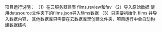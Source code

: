 项目运行说明：
（1）在云服务器建表
    films,review和fav
（2）导入原始数据
    使用datasource文件夹下的films.json导入films数据
（3）只需要初始化 films 并导入数据内容， 其他数据库只需要在云数据库里创建文件夹，项目运行中会自动构建数据结构

